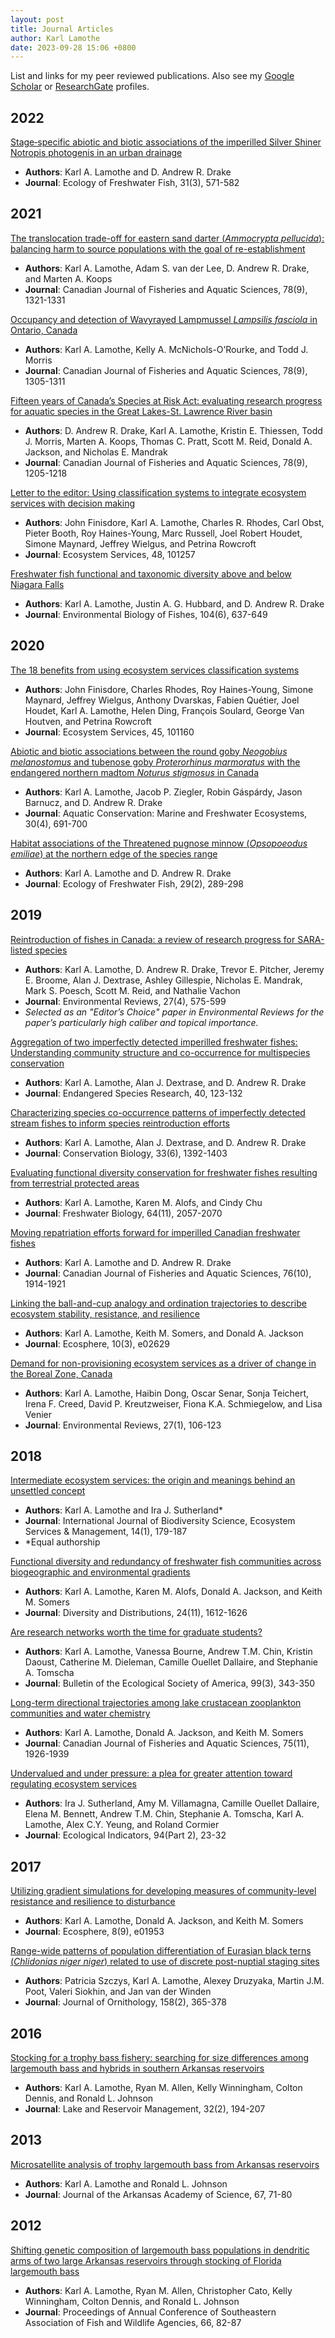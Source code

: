 ```yaml
---
layout: post
title: Journal Articles
author: Karl Lamothe
date: 2023-09-28 15:06 +0800
---
```

List and links for my peer reviewed publications. 
Also see my [Google Scholar](https://scholar.google.com/citations?user=kU1hc6cAAAAJ&hl=en&oi=ao) or [ResearchGate](https://www.researchgate.net/profile/Karl-Lamothe) profiles.


## 2022
[Stage‐specific abiotic and biotic associations of the imperilled Silver Shiner Notropis photogenis in an urban drainage](https://dx.doi.org/10.1111/eff.12652)
- **Authors**: Karl A. Lamothe and D. Andrew R. Drake
- **Journal**: Ecology of Freshwater Fish, 31(3), 571-582

## 2021
[The translocation trade-off for eastern sand darter (_Ammocrypta pellucida_): balancing harm to source populations with the goal of re-establishment](https://doi.org/10.1139/cjfas-2020-0288)
- **Authors**: Karl A. Lamothe, Adam S. van der Lee, D. Andrew R. Drake, and Marten A. Koops
- **Journal**: Canadian Journal of Fisheries and Aquatic Sciences, 78(9), 1321-1331

[Occupancy and detection of Wavyrayed Lampmussel _Lampsilis fasciola_ in Ontario, Canada](https://doi.org/10.1139/cjfas-2020-0325)
  - **Authors**: Karl A. Lamothe, Kelly A. McNichols-O’Rourke, and Todd J. Morris
  - **Journal**: Canadian Journal of Fisheries and Aquatic Sciences, 78(9), 1305-1311

[Fifteen years of Canada’s Species at Risk Act: evaluating research progress for aquatic species in the Great Lakes-St. Lawrence River basin](https://doi.org/10.1139/cjfas-2021-0143)
  - **Authors**: D. Andrew R. Drake, Karl A. Lamothe, Kristin E. Thiessen, Todd J. Morris, Marten A. Koops, Thomas C. Pratt, Scott M. Reid, Donald A. Jackson, and Nicholas E. Mandrak
  - **Journal**: Canadian Journal of Fisheries and Aquatic Sciences, 78(9), 1205-1218

[Letter to the editor: Using classification systems to integrate ecosystem services with decision making](https://doi.org/10.1016/j.ecoser.2021.101257)
  - **Authors**: John Finisdore, Karl A. Lamothe, Charles R. Rhodes, Carl Obst, Pieter Booth, Roy Haines-Young, Marc Russell, Joel Robert Houdet, Simone Maynard, Jeffrey Wielgus, and Petrina Rowcroft
  - **Journal**: Ecosystem Services, 48, 101257

[Freshwater fish functional and taxonomic diversity above and below Niagara Falls](https://doi.org/10.1007/s10641-020-01044-w)
  - **Authors**: Karl A. Lamothe, Justin A. G. Hubbard, and D. Andrew R. Drake
  - **Journal**: Environmental Biology of Fishes, 104(6), 637-649

## 2020
[The 18 benefits from using ecosystem services classification systems](https://doi.org/10.1016/j.ecoser.2020.101160)
  - **Authors**: John Finisdore, Charles Rhodes, Roy Haines-Young, Simone Maynard, Jeffrey Wielgus, Anthony Dvarskas, Fabien Quétier, Joel Houdet, Karl A. Lamothe, Helen Ding, François Soulard, George Van Houtven, and Petrina Rowcroft
  - **Journal**: Ecosystem Services, 45, 101160

[Abiotic and biotic associations between the round goby _Neogobius melanostomus_ and tubenose goby _Proterorhinus marmoratus_ with the endangered northern madtom _Noturus stigmosus_ in Canada](https://doi.org/10.1002/aqc.3274)
  - **Authors**: Karl A. Lamothe, Jacob P. Ziegler, Robin Gáspárdy, Jason Barnucz, and D. Andrew R. Drake
  - **Journal**: Aquatic Conservation: Marine and Freshwater Ecosystems, 30(4), 691-700

[Habitat associations of the Threatened pugnose minnow (_Opsopoeodus emiliae_) at the northern edge of the species range](https://doi.org/10.1111/eff.12514)
  - **Authors**: Karl A. Lamothe and D. Andrew R. Drake
  - **Journal**: Ecology of Freshwater Fish, 29(2), 289-298

## 2019
[Reintroduction of fishes in Canada: a review of research progress for SARA-listed species](https://doi.org/10.1139/er-2019-0010)
- **Authors**: Karl A. Lamothe, D. Andrew R. Drake, Trevor E. Pitcher, Jeremy E. Broome, Alan J. Dextrase, Ashley Gillespie, Nicholas E. Mandrak, Mark S. Poesch, Scott M. Reid, and Nathalie Vachon
- **Journal**: Environmental Reviews, 27(4), 575-599
- _Selected as an "Editor’s Choice" paper in Environmental Reviews for the paper’s particularly high caliber and topical importance._

[Aggregation of two imperfectly detected imperilled freshwater fishes: Understanding community structure and co-occurrence for multispecies conservation](https://doi.org/10.3354/esr00982)
- **Authors**: Karl A. Lamothe, Alan J. Dextrase, and D. Andrew R. Drake
- **Journal**: Endangered Species Research, 40, 123-132

[Characterizing species co-occurrence patterns of imperfectly detected stream fishes to inform species reintroduction efforts](https://doi.org/10.1111/cobi.13320)
- **Authors**: Karl A. Lamothe, Alan J. Dextrase, and D. Andrew R. Drake
- **Journal**: Conservation Biology, 33(6), 1392-1403

[Evaluating functional diversity conservation for freshwater fishes resulting from terrestrial protected areas](https://doi.org/10.1111/fwb.13395)
- **Authors**: Karl A. Lamothe, Karen M. Alofs, and Cindy Chu
- **Journal**: Freshwater Biology, 64(11), 2057-2070

[Moving repatriation efforts forward for imperilled Canadian freshwater fishes](https://doi.org/10.1139/cjfas-2018-0295)
- **Authors**: Karl A. Lamothe and D. Andrew R. Drake
- **Journal**: Canadian Journal of Fisheries and Aquatic Sciences, 76(10), 1914-1921

[Linking the ball-and-cup analogy and ordination trajectories to describe ecosystem stability, resistance, and resilience](https://doi.org/10.1002/ecs2.2629)
- **Authors**: Karl A. Lamothe, Keith M. Somers, and Donald A. Jackson
- **Journal**: Ecosphere, 10(3), e02629

[Demand for non-provisioning ecosystem services as a driver of change in the Boreal Zone, Canada](https://doi.org/10.1139/er-2018-0065)
- **Authors**: Karl A. Lamothe, Haibin Dong, Oscar Senar, Sonja Teichert, Irena F. Creed, David P. Kreutzweiser, Fiona K.A. Schmiegelow, and Lisa Venier
- **Journal**: Environmental Reviews, 27(1), 106-123

## 2018
[Intermediate ecosystem services: the origin and meanings behind an unsettled concept](https://doi.org/10.1080/21513732.2018.1524399)
- **Authors**: Karl A. Lamothe and Ira J. Sutherland*
- **Journal**: International Journal of Biodiversity Science, Ecosystem Services & Management, 14(1), 179-187
- *Equal authorship

[Functional diversity and redundancy of freshwater fish communities across biogeographic and environmental gradients](https://doi.org/10.1111/ddi.12812)
- **Authors**: Karl A. Lamothe, Karen M. Alofs, Donald A. Jackson, and Keith M. Somers
- **Journal**: Diversity and Distributions, 24(11), 1612-1626

[Are research networks worth the time for graduate students?](https://www.jstor.org/stable/90022754)
- **Authors**: Karl A. Lamothe, Vanessa Bourne, Andrew T.M. Chin, Kristin Daoust, Catherine M. Dieleman, Camille Ouellet Dallaire, and Stephanie A. Tomscha
- **Journal**: Bulletin of the Ecological Society of America, 99(3), 343-350

[Long-term directional trajectories among lake crustacean zooplankton communities and water chemistry](https://doi.org/10.1139/cjfas-2017-0518)
- **Authors**: Karl A. Lamothe, Donald A. Jackson, and Keith M. Somers
- **Journal**: Canadian Journal of Fisheries and Aquatic Sciences, 75(11), 1926-1939

[Undervalued and under pressure: a plea for greater attention toward regulating ecosystem services](https://doi.org/10.1016/j.ecolind.2017.06.047)
- **Authors**: Ira J. Sutherland, Amy M. Villamagna, Camille Ouellet Dallaire, Elena M. Bennett, Andrew T.M. Chin, Stephanie A. Tomscha, Karl A. Lamothe, Alex C.Y. Yeung, and Roland Cormier
- **Journal**: Ecological Indicators, 94(Part 2), 23-32

## 2017
[Utilizing gradient simulations for developing measures of community-level resistance and resilience to disturbance](https://doi.org/10.1002/ecs2.1953)
- **Authors**: Karl A. Lamothe, Donald A. Jackson, and Keith M. Somers
- **Journal**: Ecosphere, 8(9), e01953

[Range-wide patterns of population differentiation of Eurasian black terns (_Chlidonias niger niger_) related to use of discrete post-nuptial staging sites](https://doi.org/10.1007/s10336-016-1408-5)
- **Authors**: Patricia Szczys, Karl A. Lamothe, Alexey Druzyaka, Martin J.M. Poot, Valeri Siokhin, and Jan van der Winden
- **Journal**: Journal of Ornithology, 158(2), 365-378

## 2016
[Stocking for a trophy bass fishery: searching for size differences among largemouth bass and hybrids in southern Arkansas reservoirs](https://doi.org/10.1080/10402381.2016.1149258)
- **Authors**: Karl A. Lamothe, Ryan M. Allen, Kelly Winningham, Colton Dennis, and Ronald L. Johnson
- **Journal**: Lake and Reservoir Management, 32(2), 194-207

## 2013
[Microsatellite analysis of trophy largemouth bass from Arkansas reservoirs](https://libinfo.uark.edu/aas/issues/2013v67/v67a12.pdf)
- **Authors**: Karl A. Lamothe and Ronald L. Johnson
- **Journal**: Journal of the Arkansas Academy of Science, 67, 71-80

## 2012
[Shifting genetic composition of largemouth bass populations in dendritic arms of two large Arkansas reservoirs through stocking of Florida largemouth bass](http://www.seafwa.org/pdfs/articles/15Lamotheetal82-87.pdf)
- **Authors**: Karl A. Lamothe, Ryan M. Allen, Christopher Cato, Kelly Winningham, Colton Dennis, and Ronald L. Johnson
- **Journal**: Proceedings of Annual Conference of Southeastern Association of Fish and Wildlife Agencies, 66, 82-87
